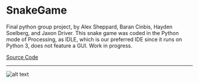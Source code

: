 # SnakeGame

Final python group project, by Alex Sheppard, Baran Cinbis, Hayden Soelberg, and Jaxon Driver.  This snake game was coded in the Python mode of Processing, as IDLE, which is our preferred IDE since it runs  on Python 3, does not feature a GUI.  Work in progress.

[Source Code](https://github.com/bcinbis/portfolio2018/blob/master/Python/SnakeGame/SourceCode)

---

![alt text](https://bcinbis.github.io/portfolio2018/Images/Snake.png)
